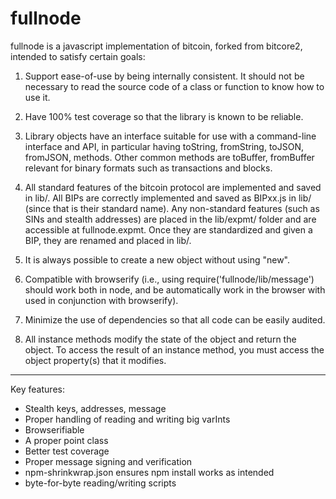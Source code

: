 fullnode
========

fullnode is a javascript implementation of bitcoin, forked from bitcore2,
intended to satisfy certain goals:

1) Support ease-of-use by being internally consistent. It should not be
necessary to read the source code of a class or function to know how to use it.

2) Have 100% test coverage so that the library is known to be reliable.

3) Library objects have an interface suitable for use with a command-line
interface and API, in particular having toString, fromString, toJSON, fromJSON,
methods. Other common methods are toBuffer, fromBuffer relevant for binary
formats such as transactions and blocks.

4) All standard features of the bitcoin protocol are implemented and saved in
lib/. All BIPs are correctly implemented and saved as BIPxx.js in lib/ (since
that is their standard name). Any non-standard features (such as SINs and
stealth addresses) are placed in the lib/expmt/ folder and are accessible at
fullnode.expmt. Once they are standardized and given a BIP, they are renamed and
placed in lib/.

5) It is always possible to create a new object without using "new".

6) Compatible with browserify (i.e., using require('fullnode/lib/message')
should work both in node, and be automatically work in the browser with used in
conjunction with browserify).

7) Minimize the use of dependencies so that all code can be easily audited.

8) All instance methods modify the state of the object and return the object.
To access the result of an instance method, you must access the object
property(s) that it modifies.

-------------------------
Key features:
* Stealth keys, addresses, message
* Proper handling of reading and writing big varInts
* Browserifiable
* A proper point class
* Better test coverage
* Proper message signing and verification
* npm-shrinkwrap.json ensures npm install works as intended
* byte-for-byte reading/writing scripts
